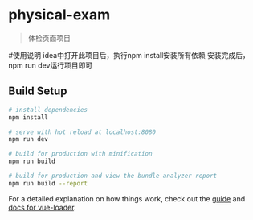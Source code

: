 # physical-exam

> 体检页面项目

#使用说明
idea中打开此项目后，执行npm install安装所有依赖
安装完成后，npm run dev运行项目即可

## Build Setup 

``` bash
# install dependencies
npm install

# serve with hot reload at localhost:8080
npm run dev

# build for production with minification
npm run build

# build for production and view the bundle analyzer report
npm run build --report
```

For a detailed explanation on how things work, check out the [guide](http://vuejs-templates.github.io/webpack/) and [docs for vue-loader](http://vuejs.github.io/vue-loader).
